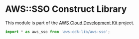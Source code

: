 # AWS::SSO Construct Library


This module is part of the [AWS Cloud Development Kit](https://github.com/aws/aws-cdk) project.

```ts nofixture
import * as aws_sso from 'aws-cdk-lib/aws-sso';
```

